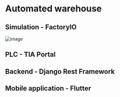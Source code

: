 ﻿# Automated warehouse

## Simulation - FactoryIO
![image](https://github.com/user-attachments/assets/d13e4e2f-b4e3-4b0b-a297-d436e857a2ff)

## PLC - TIA Portal

## Backend - Django Rest Framework

## Mobile application - Flutter

